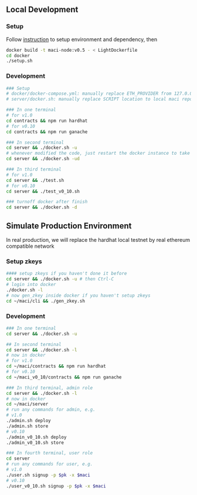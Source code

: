 ## Local Development

### Setup

Follow [instruction](https://appliedzkp.github.io/maci/) to setup environment and dependency, then

```bash
docker build -t maci-node:v0.5 - < LightDockerfile
cd docker
./setup.sh
```

### Development

```bash
### Setup
# docker/docker-compose.yml: manually replace ETH_PROVIDER from 127.0.0.1 to docker network ip
# server/docker.sh: manually replace SCRIPT location to local maci repo location

### In one terminal
# for v1.0
cd contracts && npm run hardhat
# for v0.10
cd contracts && npm run ganache

### In second terminal
cd server && ./docker.sh -u
# whenever modified the code, just restart the docker instance to take effect
cd server && ./docker.sh -ud

### In third terminal
# for v1.0
cd server && ./test.sh
# for v0.10
cd server && ./test_v0_10.sh

### turnoff docker after finish
cd server && ./docker.sh -d

```

## Simulate Production Environment

In real production, we will replace the hardhat local testnet by real ethereum compatible network

### Setup zkeys

```bash
#### setup zkeys if you haven't done it before
cd server && ./docker.sh -u # then Ctrl-C
# login into docker
./docker.sh -l
# now gen_zkey inside docker if you haven't setup zkeys
cd ~/maci/cli && ./gen_zkey.sh
```

### Development

```bash
### In one terminal
cd server && ./docker.sh -u

## In second terminal
cd server && ./docker.sh -l
# now in docker
# for v1.0
cd ~/maci/contracts && npm run hardhat
# for v0.10
cd ~/maci_v0_10/contracts && npm run ganache

### In third terminal, admin role
cd server && ./docker.sh -l
# now in docker
cd ~/maci/server
# run any commands for admin, e.g.
# v1.0
./admin.sh deploy
./admin.sh store 
# v0.10
./admin_v0_10.sh deploy
./admin_v0_10.sh store

### In fourth terminal, user role
cd server 
# run any commands for user, e.g.
# v1.0
./user.sh signup -p $pk -x $maci
# v0.10
./user_v0_10.sh signup -p $pk -x $maci
```
